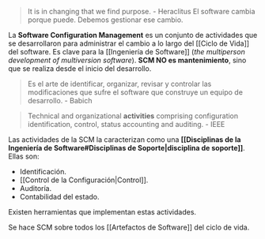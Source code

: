 >It is in changing that we find purpose. - Heraclitus
>El software cambia porque puede. Debemos gestionar ese cambio.

La **Software Configuration Management** es un conjunto de actividades que se desarrollaron para administrar el cambio a lo largo del [[Ciclo de Vida]] del software. Es clave para la [[Ingeniería de Software]] (*the multiperson development of multiversion software*). **SCM NO es mantenimiento**, sino que se realiza desde el inicio del desarrollo.

> Es el arte de identificar, organizar, revisar y controlar las modificaciones que sufre el software que construye un equipo de desarrollo. - Babich

>Technical and organizational **activities** comprising configuration identification, control, status accounting and auditing. - IEEE

Las actividades de la SCM la caracterizan como una **[[Disciplinas de la Ingeniería de Software#Disciplinas de Soporte|disciplina de soporte]]**. Ellas son:

- Identificación.
- [[Control de la Configuración|Control]].
- Auditoría.
- Contabilidad del estado.

Existen herramientas que implementan estas actividades.

Se hace SCM sobre todos los [[Artefactos de Software]] del ciclo de vida.